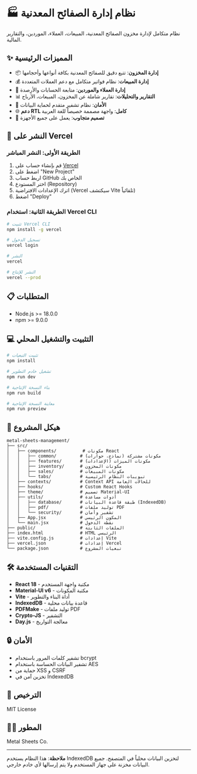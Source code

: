 # 🏭 نظام إدارة الصفائح المعدنية

نظام متكامل لإدارة مخزون الصفائح المعدنية، المبيعات، العملاء، الموردين، والتقارير المالية.

## ✨ المميزات الرئيسية

- 📦 **إدارة المخزون**: تتبع دقيق للصفائح المعدنية بكافة أنواعها وأحجامها
- 💰 **إدارة المبيعات**: نظام فواتير متكامل مع دعم العملات المتعددة
- 👥 **إدارة العملاء والموردين**: متابعة الحسابات والأرصدة
- 📊 **التقارير والتحليلات**: تقارير شاملة عن المخزون، المبيعات، الأرباح
- 🔐 **الأمان**: نظام تشفير متقدم لحماية البيانات
- 🌐 **دعم RTL كامل**: واجهة مصممة خصيصاً للغة العربية
- 📱 **تصميم متجاوب**: يعمل على جميع الأجهزة

## 🚀 النشر على Vercel

### الطريقة الأولى: النشر المباشر

1. قم بإنشاء حساب على [Vercel](https://vercel.com)
2. اضغط على "New Project"
3. اربط حساب GitHub الخاص بك
4. اختر المستودع (Repository)
5. اترك الإعدادات الافتراضية (Vercel سيكتشف Vite تلقائياً)
6. اضغط "Deploy"

### الطريقة الثانية: استخدام Vercel CLI

```bash
# تثبيت Vercel CLI
npm install -g vercel

# تسجيل الدخول
vercel login

# النشر
vercel

# النشر للإنتاج
vercel --prod
```

## 📋 المتطلبات

- Node.js >= 18.0.0
- npm >= 9.0.0

## 💻 التثبيت والتشغيل المحلي

```bash
# تثبيت التبعيات
npm install

# تشغيل خادم التطوير
npm run dev

# بناء النسخة الإنتاجية
npm run build

# معاينة النسخة الإنتاجية
npm run preview
```

## 📁 هيكل المشروع

```
metal-sheets-management/
├── src/
│   ├── components/          # مكونات React
│   │   ├── common/         # مكونات مشتركة (نماذج، حوارات)
│   │   ├── features/       # مكونات الميزات (الإعدادات)
│   │   ├── inventory/      # مكونات المخزون
│   │   ├── sales/          # مكونات المبيعات
│   │   └── tabs/           # تبويبات النظام الرئيسية
│   ├── contexts/           # Context API للحالات العامة
│   ├── hooks/              # Custom React Hooks
│   ├── theme/              # تصميم Material-UI
│   ├── utils/              # أدوات مساعدة
│   │   ├── database/       # طبقة قاعدة البيانات (IndexedDB)
│   │   ├── pdf/            # توليد ملفات PDF
│   │   └── security/       # تشفير وأمان
│   ├── App.jsx             # المكون الرئيسي
│   └── main.jsx            # نقطة الدخول
├── public/                 # الملفات الثابتة
├── index.html              # HTML الرئيسي
├── vite.config.js          # إعدادات Vite
├── vercel.json             # إعدادات Vercel
└── package.json            # تبعيات المشروع
```

## 🛠️ التقنيات المستخدمة

- **React 18** - مكتبة واجهة المستخدم
- **Material-UI v6** - مكتبة المكونات
- **Vite** - أداة البناء والتطوير
- **IndexedDB** - قاعدة بيانات محلية
- **PDFMake** - توليد ملفات PDF
- **Crypto-JS** - التشفير
- **Day.js** - معالجة التواريخ

## 🔒 الأمان

- تشفير كلمات المرور باستخدام bcrypt
- تشفير البيانات الحساسة باستخدام AES
- حماية من XSS و CSRF
- تخزين آمن في IndexedDB

## 📝 الترخيص

MIT License

## 👨‍💻 المطور

Metal Sheets Co.

---

**ملاحظة**: هذا النظام يستخدم IndexedDB لتخزين البيانات محلياً في المتصفح. جميع البيانات مخزنة على جهاز المستخدم ولا يتم إرسالها لأي خادم خارجي.
